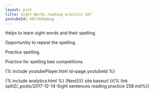 ```yaml
---
layout: post
title: Sight Words reading practice 167
youtubeId: hDCl03Hybug
---
```

 
 
Helps to learn sight words and their spelling.

Opportunitiy to repeat the spelling. 

Practice spelling. 
 
Practice for spelling bee competitions. 
 
{% include youtubePlayer.html id=page.youtubeId %}
 
 
{% include analytics.html %} 
[Next]({{ site.baseurl }}{% link  split2/_posts/2017-12-14-Sight sentences reading practice 258.md%})
 
